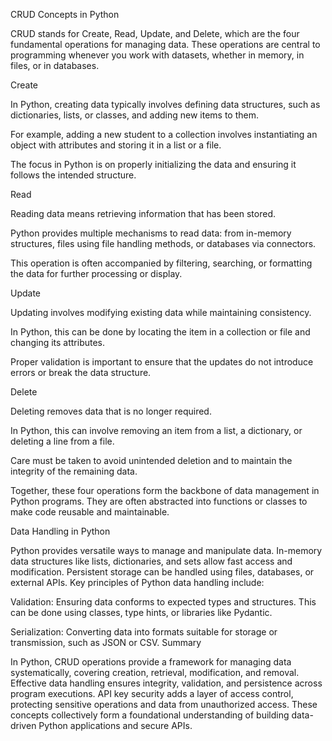 CRUD Concepts in Python

CRUD stands for Create, Read, Update, and Delete, which are the four fundamental operations for managing data. These operations are central to programming whenever you work with datasets, whether in memory, in files, or in databases.

Create

In Python, creating data typically involves defining data structures, such as dictionaries, lists, or classes, and adding new items to them.

For example, adding a new student to a collection involves instantiating an object with attributes and storing it in a list or a file.

The focus in Python is on properly initializing the data and ensuring it follows the intended structure.

Read

Reading data means retrieving information that has been stored.

Python provides multiple mechanisms to read data: from in-memory structures, files using file handling methods, or databases via connectors.

This operation is often accompanied by filtering, searching, or formatting the data for further processing or display.

Update

Updating involves modifying existing data while maintaining consistency.

In Python, this can be done by locating the item in a collection or file and changing its attributes.

Proper validation is important to ensure that the updates do not introduce errors or break the data structure.

Delete

Deleting removes data that is no longer required.

In Python, this can involve removing an item from a list, a dictionary, or deleting a line from a file.

Care must be taken to avoid unintended deletion and to maintain the integrity of the remaining data.

Together, these four operations form the backbone of data management in Python programs. They are often abstracted into functions or classes to make code reusable and maintainable.

Data Handling in Python

Python provides versatile ways to manage and manipulate data. In-memory data structures like lists, dictionaries, and sets allow fast access and modification. Persistent storage can be handled using files, databases, or external APIs. Key principles of Python data handling include:

Validation: Ensuring data conforms to expected types and structures. This can be done using classes, type hints, or libraries like Pydantic.

Serialization: Converting data into formats suitable for storage or transmission, such as JSON or CSV.
Summary

In Python, CRUD operations provide a framework for managing data systematically, covering creation, retrieval, modification, and removal. Effective data handling ensures integrity, validation, and persistence across program executions. API key security adds a layer of access control, protecting sensitive operations and data from unauthorized access. These concepts collectively form a foundational understanding of building data-driven Python applications and secure APIs.
